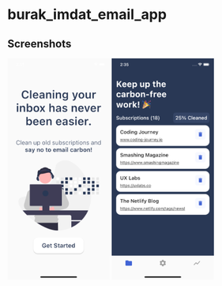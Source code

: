 # burak_imdat_email_app

## Screenshots

<p float="center">
  <img src="https://github.com/VBT-FlutterCamp/burak_imdat_email_app/blob/master/screenshots/screenshot1.png" width="207" height="448">
  <img src="https://github.com/VBT-FlutterCamp/burak_imdat_email_app/blob/master/screenshots/screenshot2.png" width="207" height="448">
</p>


